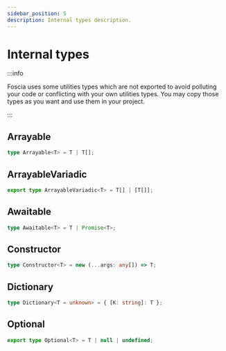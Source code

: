 ```yaml
---
sidebar_position: 5
description: Internal types description.
---
```


# Internal types

:::info

Foscia uses some utilities types which are not exported to avoid polluting your
code or conflicting with your own utilities types. You may copy those types as
you want and use them in your project.

:::

## Arrayable

```typescript
type Arrayable<T> = T | T[];
```

## ArrayableVariadic

```typescript
export type ArrayableVariadic<T> = T[] | [T[]];
```

## Awaitable

```typescript
type Awaitable<T> = T | Promise<T>;
```

## Constructor

```typescript
type Constructor<T> = new (...args: any[]) => T;
```

## Dictionary

```typescript
type Dictionary<T = unknown> = { [K: string]: T };
```

## Optional

```typescript
export type Optional<T> = T | null | undefined;
```
